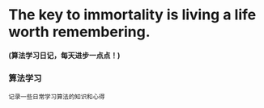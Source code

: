 # **The key to immortality is living a life worth remembering.**  
**(算法学习日记，每天进步一点点！)**
  
  ### 算法学习
    记录一些日常学习算法的知识和心得
